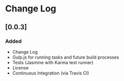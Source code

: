 # Change Log

## [0.0.3] 
### Added
- Change Log
- Gulp.js for running tasks and future build processes
- Tests (Jasmine with Karma test runner)
- License
- Continuous Integration (via Travis CI)
